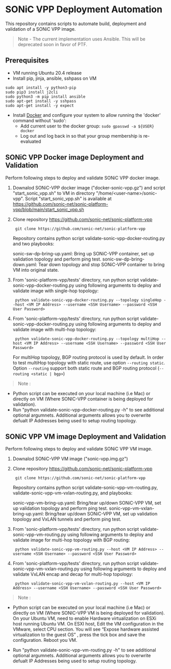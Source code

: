 # SONiC VPP Deployment Automation

This repository contains scripts to automate build, deployment and validation of a SONiC VPP image. 

> Note - The current implementation uses Ansible. This will be deprecated soon in favor of PTF. 

## Prerequisites

 * VM running Ubuntu 20.4 release
 * Install pip, jinja, ansible, sshpass on VM

```
sudo apt install -y python3-pip
sudo pip3 install j2cli
sudo python3 -m pip install ansible
sudo apt-get install -y sshpass
sudo apt-get install -y expect
```
 * Install [Docker](https://docs.docker.com/engine/install/) and configure your system to allow running the 'docker' command without 'sudo':
    * Add current user to the docker group: `sudo gpasswd -a ${USER} docker`
    * Log out and log back in so that your group membership is re-evaluated

## SONiC VPP Docker image Deployment and Validation

Perform following steps to deploy and validate SONiC VPP docker image.
1. Downalod SONiC-VPP docker image ("docker-sonic-vpp.gz") and script "start_sonic_vpp.sh" to VM in directory "/home/\<user-name\>/sonic-vpp". Script "start_sonic_vpp.sh" is available at https://github.com/sonic-net/sonic-platform-vpp/blob/main/start_sonic_vpp.sh
2. Clone repository https://github.com/sonic-net/sonic-platform-vpp
   ```
    git clone https://github.com/sonic-net/sonic-platform-vpp 
   ```
   Repository contains python script validate-sonic-vpp-docker-routing.py and two playbooks:

    sonic-sw-dp-bring-up.yaml:  Bring up SONiC-VPP container, set up validation topology and perform ping test. 
    sonic-sw-dp-bring-down.yaml: Tear down topology and stop SONiC-VPP container to bring VM into original state.
    
   
3. From 'sonic-platform-vpp/tests' directory, run python script validate-sonic-vpp-docker-routing.py using following arguments to deploy and validate image with single-hop topology:
   ```
    python validate-sonic-vpp-docker-routing.py --topology singleHop --host <VM IP Address> --username <SSH Username> --password <SSH User Password>
   ```
4. From 'sonic-platform-vpp/tests' directory, run python script validate-sonic-vpp-docker-routing.py using following arguments to deploy and validate image with multi-hop topology:
   ```
    python validate-sonic-vpp-docker-routing.py --topology multiHop --host <VM IP Address> --username <SSH Username> --password <SSH User Password>
   ```
   For multiHop topology, BGP routing protocol is used by default. In order to test multiHop topology with static route, use option `--routing static`.
   Option `--routing` support both static route and BGP routing protocol (`--routing <static | bgp>`)
   
> Note : 
  * Python script can be executed on your local machine (i.e Mac) or directly on VM (Where SONIC-VPP container is being deployed for validation).
  * Run "python validate-sonic-vpp-docker-routing.py -h" to see additional optional argumnets. Additional arguments allows you to overwrite defualt IP Addresses being used to setup routing topology.

## SONiC VPP VM image Deployment and Validation

Perform following steps to deploy and validate SONiC VPP VM image.
1. Downalod SONiC-VPP VM image ("sonic-vpp.img.gz")

2. Clone repository https://github.com/sonic-net/sonic-platform-vpp 
   ```
    git clone https://github.com/sonic-net/sonic-platform-vpp 
   ```
   Repository contains python script validate-sonic-vpp-vm-routing.py, validate-sonic-vpp-vm-vxlan-routing.py, and playbooks:

    sonic-vpp-vm-bring-up.yaml:  Bring/tear up/down SONiC-VPP VM, set up validation topology and perform ping test. 
    sonic-vpp-vm-vxlan-bring-up.yaml:  Bring/tear up/down SONiC-VPP VM, set up validation topology and VxLAN tunnels and perform ping test.
    
   
3. From 'sonic-platform-vpp/tests' directory, run python script validate-sonic-vpp-vm-routing.py using following arguments to deploy and validate image for multi-hop topology with BGP routing:
   ```
    python validate-sonic-vpp-vm-routing.py --host <VM IP Address> --username <SSH Username> --password <SSH User Password>
   ```

4. From 'sonic-platform-vpp/tests' directory, run python script validate-sonic-vpp-vm-vxlan-routing.py using following arguments to deploy and validate VxLAN encap and decap for multi-hop topology:
   ```
    python validate-sonic-vpp-vm-vxlan-routing.py --host <VM IP Address> --username <SSH Username> --password <SSH User Password>
   ```
> Note : 
  * Python script can be executed on your local machine (i.e Mac) or directly on VM (Where SONIC-VPP VM is being deployed for validation). On your Ubuntu VM, need to enable Hardware virtualization on ESXi host running Ubuntu VM. On ESXI host, Edit the VM configuration in the VMware, select CPU section. You will see “Expose hardware assisted virtualization to the guest OS” , press the tick box and save the configuration. Reboot you VM. 

  * Run "python validate-sonic-vpp-vm-routing.py -h" to see additional optional argumnets. Additional arguments allows you to overwrite defualt IP Addresses being used to setup routing topology.

